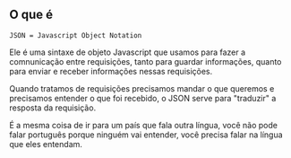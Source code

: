 ## O que é

```
JSON = Javascript Object Notation
```

Ele é uma sintaxe de objeto Javascript que usamos para fazer a comnunicação entre requisições, tanto para guardar informações, quanto para enviar e receber informações nessas requisições.

Quando tratamos de requisições precisamos mandar o que queremos e precisamos entender o que foi recebido, o JSON serve para "traduzir" a resposta da requisição.

É a mesma coisa de ir para um país que fala outra língua, você não pode falar português porque ninguém vai entender, você precisa falar na língua que eles entendam.
